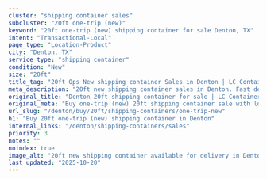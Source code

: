 ```yaml
---
cluster: "shipping container sales"
subcluster: "20ft one-trip (new)"
keyword: "20ft one-trip (new) shipping container for sale Denton, TX"
intent: "Transactional-Local"
page_type: "Location-Product"
city: "Denton, TX"
service_type: "shipping container"
condition: "New"
size: "20ft"
title_tag: "20ft Ops New shipping container Sales in Denton | LC Container"
meta_description: "20ft new shipping container sales in Denton. Fast delivery, competitive pricing. Serving shipping containers area. Quote ID: AIY. Call (214) 524-4168 for your free quote today."
original_title: "Denton 20ft shipping container for sale | LC Container"
original_meta: "Buy one-trip (new) 20ft shipping container sale with local delivery in Denton, TX. LC Container — local Since 2003. Request a fast quote today."
url_slug: "/denton/buy/20ft/shipping-containers/one-trip-new"
h1: "Buy 20ft one-trip (new) shipping container in Denton"
internal_links: "/denton/shipping-containers/sales"
priority: 3
notes: ""
noindex: true
image_alt: "20ft new shipping container available for delivery in Denton"
last_updated: "2025-10-20"
---
```


<!-- TODO: Add unique city/inventory copy, images, and internal links here. -->
